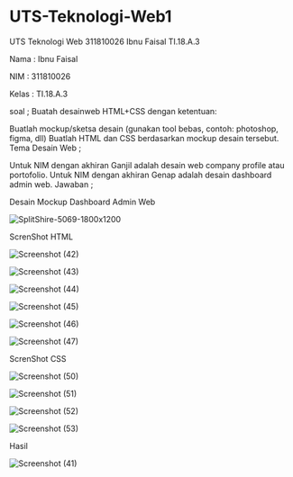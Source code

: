 # UTS-Teknologi-Web1
UTS Teknologi Web 311810026 Ibnu Faisal TI.18.A.3

Nama : Ibnu Faisal

NIM : 311810026

Kelas : TI.18.A.3

soal ; Buatah desainweb HTML+CSS dengan ketentuan:

Buatlah mockup/sketsa desain (gunakan tool bebas, contoh: photoshop, figma, dll)
Buatlah HTML dan CSS berdasarkan mockup desain tersebut.
Tema Desain Web ;

Untuk NIM dengan akhiran Ganjil adalah desain web company profile atau portofolio.
Untuk NIM dengan akhiran Genap adalah desain dashboard admin web.
Jawaban ;

Desain Mockup Dashboard Admin Web

![SplitShire-5069-1800x1200](https://user-images.githubusercontent.com/46892500/80866580-a8612a80-8cb9-11ea-9635-defc7d245150.jpg)

ScrenShot HTML

![Screenshot (42)](https://user-images.githubusercontent.com/46892500/80866512-4bfe0b00-8cb9-11ea-872d-21e2391a004b.png)

![Screenshot (43)](https://user-images.githubusercontent.com/46892500/80866515-4d2f3800-8cb9-11ea-916f-f70d90c28fe0.png)

![Screenshot (44)](https://user-images.githubusercontent.com/46892500/80866517-4e606500-8cb9-11ea-83fd-2d4b92ad9640.png)

![Screenshot (45)](https://user-images.githubusercontent.com/46892500/80866520-4f919200-8cb9-11ea-9164-90b7d7e3fe1f.png)

![Screenshot (46)](https://user-images.githubusercontent.com/46892500/80866522-50c2bf00-8cb9-11ea-8ba5-463cc74bf064.png)

![Screenshot (47)](https://user-images.githubusercontent.com/46892500/80866525-528c8280-8cb9-11ea-97dc-ee76dc8573f3.png)

ScrenShot CSS

![Screenshot (50)](https://user-images.githubusercontent.com/46892500/80866671-2cb3ad80-8cba-11ea-82e9-27352c19804b.png)

![Screenshot (51)](https://user-images.githubusercontent.com/46892500/80866672-2e7d7100-8cba-11ea-965a-59ba78d12d71.png)

![Screenshot (52)](https://user-images.githubusercontent.com/46892500/80866674-2f160780-8cba-11ea-9fd3-85a3799b98d0.png)

![Screenshot (53)](https://user-images.githubusercontent.com/46892500/80866675-2fae9e00-8cba-11ea-9dfb-7234f36a34e7.png)

Hasil

![Screenshot (41)](https://user-images.githubusercontent.com/46892500/80866510-499bb100-8cb9-11ea-839f-fdc28582ee0e.png)
